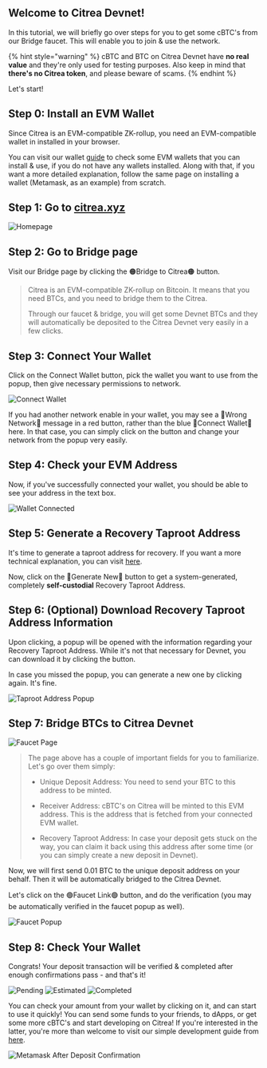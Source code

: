
## Welcome to Citrea Devnet!

In this tutorial, we will briefly go over steps for you to get some cBTC's from our Bridge faucet. This will enable you to join & use the network. 

{% hint style="warning" %}
cBTC and BTC on Citrea Devnet have **no real value** and they're only used for testing purposes. Also keep in mind that **there's no Citrea token**, and please beware of scams.
{% endhint %}

Let's start!

## Step 0: Install an EVM Wallet 

Since Citrea is an EVM-compatible ZK-rollup, you need an EVM-compatible wallet in installed in your browser.

You can visit our wallet [guide](install-a-wallet.md) to check some EVM wallets that you can install & use, if you do not have any wallets installed. Along with that, if you want a more detailed explanation, follow the same page on installing a wallet (Metamask, as an example) from scratch. 

## Step 1: Go to [citrea.xyz](https://citrea.xyz)

![Homepage](/.gitbook/assets/user/1Homepage.png)

## Step 2: Go to Bridge page

Visit our Bridge page by clicking the 🟠Bridge to Citrea🟠 button.

> Citrea is an EVM-compatible ZK-rollup on Bitcoin. It means that you need BTCs, and you need to bridge them to the Citrea.
> 
>
> Through our faucet & bridge, you will get some Devnet BTCs and they will automatically be deposited to the Citrea Devnet very easily in a few clicks. 


## Step 3: Connect Your Wallet

Click on the Connect Wallet button, pick the wallet you want to use from the popup, then give necessary permissions to network. 

![Connect Wallet](/.gitbook/assets/user/2Deposit.png)

If you had another network enable in your wallet, you may see a 🔴Wrong Network🔴 message in a red button, rather than the blue 🔵Connect Wallet🔵 here. In that case, you can simply click on the button and change your network from the popup very easily.

## Step 4: Check your EVM Address

Now, if you've successfully connected your wallet, you should be able to see your address in the text box.

![Wallet Connected](/.gitbook/assets/user/3WalletConnected.png)

## Step 5: Generate a Recovery Taproot Address

It's time to generate a taproot address for recovery. If you want a more technical explanation, you can visit [here](taproot-recovery-address.md).

Now, click on the 🔵Generate New🔵 button to get a system-generated, completely **self-custodial** Recovery Taproot Address.

## Step 6: (Optional) Download Recovery Taproot Address Information

Upon clicking, a popup will be opened with the information regarding your Recovery Taproot Address. While it's not that necessary for Devnet, you can download it by clicking the button.

In case you missed the popup, you can generate a new one by clicking again. It's fine.

![Taproot Address Popup](/.gitbook/assets/user/4Popup.png)

## Step 7: Bridge BTCs to Citrea Devnet

![Faucet Page](/.gitbook/assets/user/5FaucetPage.png)

> The page above has a couple of important fields for you to familiarize. Let's go over them simply:
> 
> - Unique Deposit Address: You need to send your BTC to this address to be minted.
>
> - Receiver Address: cBTC's on Citrea will be minted to this EVM address. This is the address that is fetched from your connected EVM wallet.
> 
> - Recovery Taproot Address: In case your deposit gets stuck on the way, you can claim it back using this address after some time (or you can simply create a new deposit in Devnet).

Now, we will first send 0.01 BTC to the unique deposit address on your behalf. Then it will be automatically bridged to the Citrea Devnet. 

Let's click on the 🟢Faucet Link🟢 button, and do the verification (you may be automatically verified in the faucet popup as well).

![Faucet Popup](/.gitbook/assets/user/6FaucetPopup.png)

## Step 8: Check Your Wallet

Congrats! Your deposit transaction will be verified & completed after enough confirmations pass - and that's it! 

![Pending](/.gitbook/assets/user/7Pending.png)
![Estimated](/.gitbook/assets/user/8Estimated.png)
![Completed](/.gitbook/assets/user/9Completed.png)

You can check your amount from your wallet by clicking on it, and can start to use it quickly! You can send some funds to your friends, to dApps, or get some more cBTC's and start developing on Citrea! If you're interested in the latter, you're more than welcome to visit our simple development guide from [here](/developer-documentation/deployment-guide/README.md).

![Metamask After Deposit Confirmation](/.gitbook/assets/user/10Metamask.png)

